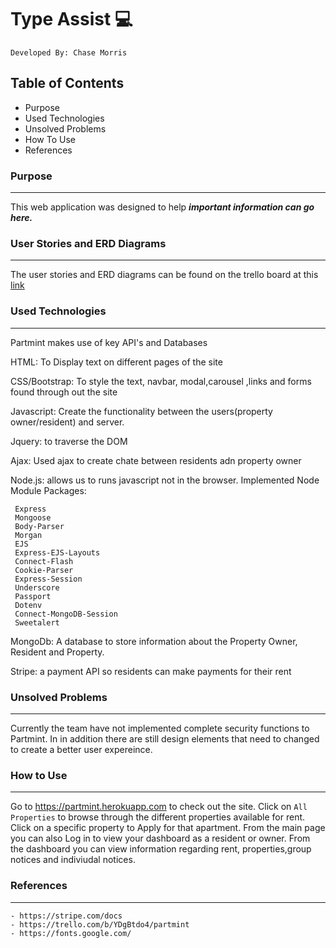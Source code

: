 # Type Assist :computer:
	Developed By: Chase Morris 
## Table of Contents

- Purpose
- Used Technologies
- Unsolved Problems
- How To Use
- References


### Purpose
------
  This web application was designed to help 
***important information can go here.*** 

### User Stories and ERD Diagrams
---
The user stories and ERD diagrams can be found on the trello board at this [link](https://trello.com/b/YDgBtdo4/partmint)

### Used Technologies
---

Partmint makes use of key API's and Databases

HTML: To Display text on different pages of the site

CSS/Bootstrap: To style the text, navbar, modal,carousel ,links and forms found through out the site 

Javascript: Create the functionality between the users(property owner/resident) and server.

Jquery: to traverse the DOM 


Ajax: Used ajax to create chate between residents adn property owner

Node.js: allows us to runs javascript not in the browser. Implemented Node Module Packages: 

	 Express
	 Mongoose
	 Body-Parser
	 Morgan
	 EJS
	 Express-EJS-Layouts
	 Connect-Flash
	 Cookie-Parser
	 Express-Session
	 Underscore
	 Passport
	 Dotenv
	 Connect-MongoDB-Session
	 Sweetalert

MongoDb: A database to store information about the Property Owner, Resident and Property.

Stripe: a payment API so residents can make payments for their rent




### Unsolved Problems 
---
 Currently the team have not implemented complete security functions to Partmint. In 
	in addition there are still design elements that need to changed to create a better user expereince. 

### How to Use
---
Go to https://partmint.herokuapp.com to check out the site. Click on `All Properties` to browse through the different properties available for rent. Click on a specific property to Apply for that apartment. From the main page you can also  Log in to view your dashboard as a resident or owner. From the dashboard you can view information regarding rent, properties,group notices and indiviudal notices.

### References
---
 	- https://stripe.com/docs
 	- https://trello.com/b/YDgBtdo4/partmint
	- https://fonts.google.com/